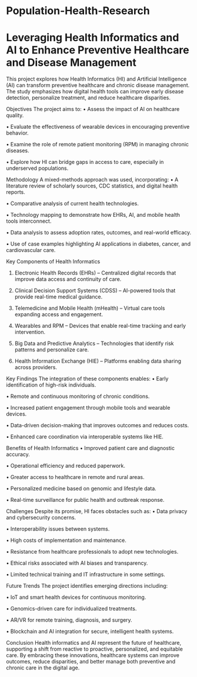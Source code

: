 # Population-Health-Research

# Leveraging Health Informatics and AI to Enhance Preventive Healthcare and Disease Management
This project explores how Health Informatics (HI) and Artificial Intelligence (AI) can transform preventive healthcare and chronic disease management.  The study emphasizes how digital health tools can improve early disease detection, personalize treatment, and reduce healthcare disparities.

Objectives
The project aims to:
•	Assess the impact of AI on healthcare quality.

•	Evaluate the effectiveness of wearable devices in encouraging preventive behavior.

•	Examine the role of remote patient monitoring (RPM) in managing chronic diseases.

•	Explore how HI can bridge gaps in access to care, especially in underserved populations.

Methodology
A mixed-methods approach was used, incorporating:
•	A literature review of scholarly sources, CDC statistics, and digital health reports.

•	Comparative analysis of current health technologies.

•	Technology mapping to demonstrate how EHRs, AI, and mobile health tools interconnect.

•	Data analysis to assess adoption rates, outcomes, and real-world efficacy.

•	Use of case examples highlighting AI applications in diabetes, cancer, and cardiovascular care.

Key Components of Health Informatics
1.	Electronic Health Records (EHRs) – Centralized digital records that improve data access and continuity of care.
	
2.	Clinical Decision Support Systems (CDSS) – AI-powered tools that provide real-time medical guidance.
	
3.	Telemedicine and Mobile Health (mHealth) – Virtual care tools expanding access and engagement.
	
4.	Wearables and RPM – Devices that enable real-time tracking and early intervention.
	
5.	Big Data and Predictive Analytics – Technologies that identify risk patterns and personalize care.
	
6.	Health Information Exchange (HIE) – Platforms enabling data sharing across providers.
	
Key Findings
The integration of these components enables:
•	Early identification of high-risk individuals.

•	Remote and continuous monitoring of chronic conditions.

•	Increased patient engagement through mobile tools and wearable devices.

•	Data-driven decision-making that improves outcomes and reduces costs.

•	Enhanced care coordination via interoperable systems like HIE.

Benefits of Health Informatics
•	Improved patient care and diagnostic accuracy.

•	Operational efficiency and reduced paperwork.

•	Greater access to healthcare in remote and rural areas.

•	Personalized medicine based on genomic and lifestyle data.

•	Real-time surveillance for public health and outbreak response.

Challenges
Despite its promise, HI faces obstacles such as:
•	Data privacy and cybersecurity concerns.

•	Interoperability issues between systems.

•	High costs of implementation and maintenance.

•	Resistance from healthcare professionals to adopt new technologies.

•	Ethical risks associated with AI biases and transparency.

•	Limited technical training and IT infrastructure in some settings.

Future Trends
The project identifies emerging directions including:

•	IoT and smart health devices for continuous monitoring.

•	Genomics-driven care for individualized treatments.

•	AR/VR for remote training, diagnosis, and surgery.

•	Blockchain and AI integration for secure, intelligent health systems.

Conclusion
Health informatics and AI represent the future of healthcare, supporting a shift from reactive to proactive, personalized, and equitable care. By embracing these innovations, healthcare systems can improve outcomes, reduce disparities, and better manage both preventive and chronic care in the digital age.

